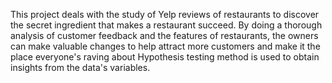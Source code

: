 This project deals with the study of Yelp reviews of restaurants to discover the secret ingredient that makes a restaurant succeed. By doing a thorough analysis of customer feedback and the features of restaurants, the owners can make valuable changes to help attract more customers and make it the place everyone's raving about
Hypothesis testing method is used to obtain insights from the data's variables.
